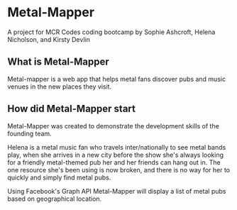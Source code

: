 # Metal-Mapper

A project for MCR Codes coding bootcamp by Sophie Ashcroft, Helena Nicholson, and Kirsty Devlin

## What is Metal-Mapper

Metal-mapper is a web app that helps metal fans discover pubs and music venues in the new places they visit.

## How did Metal-Mapper start

Metal-Mapper was created to demonstrate the development skills of the founding team. 

Helena is a metal music fan who travels inter/nationally to see metal bands play, when she arrives in a new city before the show she's always looking for a friendly metal-themed pub her and her friends can hang out in. The one resource she's been using is now broken, and there is no way for her to quickly and simply find metal pubs.

Using Facebook's Graph API Metal-Mapper will display a list of metal pubs based on geographical location.
